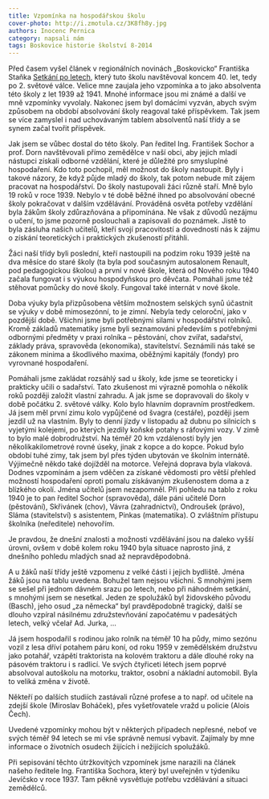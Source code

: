 ```yaml
---
title: Vzpomínka na hospodářskou školu
cover-photo: http://i.zmotula.cz/3K8fh8y.jpg
authors: Inocenc Pernica
category: napsali nám
tags: Boskovice historie školství 8-2014
---
```


Před časem vyšel článek v regionálních novinách „Boskovicko“ Františka Staňka [Setkání po letech](/clanky/2012/05/14/setkani-po-letech.html), který tuto školu navštěvoval koncem 40. let, tedy po 2. světové válce. Velice mne zaujala jeho vzpomínka a to jako absolventa této školy z let 1939 až 1941. Mnohé informace jsou mi známé a další ve mně vzpomínky vyvolaly. Nakonec jsem byl domácími vyzván, abych svým způsobem na období absolvování školy reagoval také příspěvkem. Tak jsem se více zamyslel i nad uchovávaným tablem absolventů naší třídy a se synem začal tvořit příspěvek.

Jak jsem se vůbec dostal do této školy. Pan ředitel Ing. František Sochor a prof. Dorn navštěvovali přímo zemědělce v naší obci, aby jejich mladí nástupci získali odborné vzdělání, které je důležité pro smysluplné hospodaření. Kdo toto pochopil, měl možnost do školy nastoupit. Byly i takové názory, že když půjde mladý do školy, tak potom nebude mít zájem pracovat na hospodářství. Do školy nastupovali žáci různě staří. Mně bylo 19 roků v roce 1939. Nebylo v té době běžné ihned po absolvování obecné školy pokračovat v dalším vzdělávání. Prováděná osvěta potřeby vzdělání byla žákům školy zdůrazňována a připomínána. Ne však z důvodů nezájmu o učení, to jsme pozorně poslouchali a zapisovali do poznámek. Jistě to byla zásluha našich učitelů, kteří svojí pracovitostí a dovedností nás k zájmu o získání teoretických i praktických zkušeností přitáhli.

Žáci naší třídy byli poslední, kteří nastoupili na podzim roku 1939 ještě na dva měsíce do staré školy (ta byla pod současným autosalonem Renault, pod pedagogickou školou) a první v nové škole, která od Nového roku 1940 začala fungovat i s výukou hospodyňskou pro děvčata. Pomáhali jsme též stěhovat pomůcky do nové školy. Fungoval také internát v nové škole.

Doba výuky byla přizpůsobena větším možnostem selských synů účastnit se výuky v době mimosezónní, to je zimní. Nebyla tedy celoroční, jako v pozdější době. Všichni jsme byli potřebnými silami v hospodářství rolníků. Kromě základů matematiky jsme byli seznamováni především s potřebnými odbornými předměty v praxi rolníka – pěstování, chov zvířat, sadařství, základy práva, spravověda (ekonomika), stavitelství. Seznámili nás také se zákonem minima a škodlivého maxima, oběžnými kapitály (fondy) pro vyrovnané hospodaření.

Pomáhali jsme zakládat rozsáhlý sad u školy, kde jsme se teoreticky i prakticky učili o sadařství. Tato zkušenost mi výrazně pomohla o několik roků později založit vlastní zahradu.
A jak jsme se dopravovali do školy v době počátku 2. světové války. Kolo bylo hlavním dopravním prostředkem. Já jsem měl první zimu kolo vypůjčené od švagra (cestáře), později jsem jezdil už na vlastním. Byly to denní jízdy v listopadu až dubnu po silnicích s vyjetými kolejemi, po kterých jezdily koňské potahy s ráfovými vozy. V zimě to bylo malé dobrodružství. Na téměř 20 km vzdálenosti byly jen několikakilometrové rovné úseky, jinak z kopce a do kopce. Pokud bylo období tuhé zimy, tak jsem byl přes týden ubytován ve školním internátě. Výjimečně někdo také dojížděl na motorce. Veřejná doprava byla vlaková.
Dodnes vzpomínám a jsem vděčen za získané vědomosti pro větší přehled možností hospodaření oproti pomalu získávaným zkušenostem doma a z blízkého okolí. Jména učitelů jsem nezapomněl. Při pohledu na tablo z roku 1940 je to pan ředitel Sochor (spravověda), dále páni učitelé Dorn (pěstování), Skřivánek (chov), Vávra (zahradnictví), Ondroušek (právo), Sláma (stavitelství) s asistentem, Pinkas (matematika). O zvláštním přístupu školníka (neředitele) nehovořím.

Je pravdou, že dnešní znalosti a možnosti vzdělávání jsou na daleko vyšší úrovni, ovšem v době kolem roku 1940 byla situace naprosto jiná, z dnešního pohledu mladých snad až nepravděpodobná.

A u žáků naší třídy ještě vzpomenu z velké části i jejich bydliště. Jména žáků jsou na tablu uvedena. Bohužel tam nejsou všichni. S mnohými jsem se sešel při jednom dávném srazu po letech, nebo při náhodném setkání, s mnohými jsem se nesetkal. Jeden ze spolužáků byl židovského původu (Basch), jeho osud „za německa“ byl pravděpodobně tragický, další se dlouho vzpíral násilnému združstevňování započatému v padesátých letech, velký včelař Ad. Jurka, …

Já jsem hospodařil s rodinou jako rolník na téměř 10 ha půdy, mimo sezónu vozil z lesa dříví potahem páru koní, od roku 1959 v zemědělském družstvu jako potahář, vzápětí traktorista na kolovém traktoru a dále dlouhé roky na pásovém traktoru i s radlicí. Ve svých čtyřiceti létech jsem poprvé absolvoval autoškolu na motorku, traktor, osobní a nákladní automobil. Byla to veliká změna v životě.

Někteří po dalších studiích zastávali různé profese a to např. od učitele na zdejší škole (Miroslav Boháček), přes vyšetřovatele vražd u policie (Alois Čech).

Uvedené vzpomínky mohou být v některých případech nepřesné, neboť ve svých téměř 94 letech se mi vše správně nemusí vybavit. Zajímaly by mne informace o životních osudech žijících i nežijících spolužáků.

Při sepisování těchto útržkovitých vzpomínek jsme narazili na článek našeho ředitele Ing. Františka Sochora, který byl uveřejněn v týdeníku Jevíčsko v roce 1937. Tam pěkně vysvětluje potřebu vzdělávání a situaci zemědělců.